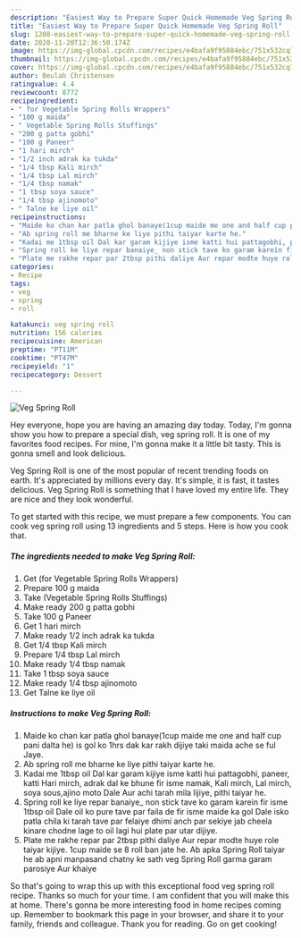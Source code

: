 ```yaml
---
description: "Easiest Way to Prepare Super Quick Homemade Veg Spring Roll"
title: "Easiest Way to Prepare Super Quick Homemade Veg Spring Roll"
slug: 1208-easiest-way-to-prepare-super-quick-homemade-veg-spring-roll
date: 2020-11-20T12:36:50.174Z
image: https://img-global.cpcdn.com/recipes/e4bafa9f95884ebc/751x532cq70/veg-spring-roll-recipe-main-photo.jpg
thumbnail: https://img-global.cpcdn.com/recipes/e4bafa9f95884ebc/751x532cq70/veg-spring-roll-recipe-main-photo.jpg
cover: https://img-global.cpcdn.com/recipes/e4bafa9f95884ebc/751x532cq70/veg-spring-roll-recipe-main-photo.jpg
author: Beulah Christensen
ratingvalue: 4.4
reviewcount: 8772
recipeingredient:
- " for Vegetable Spring Rolls Wrappers"
- "100 g maida"
- " Vegetable Spring Rolls Stuffings"
- "200 g patta gobhi"
- "100 g Paneer"
- "1 hari mirch"
- "1/2 inch adrak ka tukda"
- "1/4 tbsp Kali mirch"
- "1/4 tbsp Lal mirch"
- "1/4 tbsp namak"
- "1 tbsp soya sauce"
- "1/4 tbsp ajinomoto"
- " Talne ke liye oil"
recipeinstructions:
- "Maide ko chan kar patla ghol banaye(1cup maide me one and half cup pani dalta he) is gol ko 1hrs dak kar rakh dijiye taki maida ache se ful Jaye."
- "Ab spring roll me bharne ke liye pithi taiyar karte he."
- "Kadai me 1tbsp oil Dal kar garam kijiye isme katti hui pattagobhi, paneer, katti Hari mirch, adrak dal ke bhune fir isme namak, Kali mirch, Lal mirch, soya sous,ajino moto Dale Aur achi tarah mila lijiye, pithi taiyar he."
- "Spring roll ke liye repar banaiye_ non stick tave ko garam karein fir isme 1tbsp oil Dale oil ko pure tave par faila de fir isme maide ka gol Dale isko patla chila ki tarah tave par felaiye dhimi anch par sekiye jab cheela kinare chodne lage to oil lagi hui plate par utar dijiye."
- "Plate me rakhe repar par 2tbsp pithi daliye Aur repar modte huye role taiyar kijiye. 1cup maide se 8 roll ban jate he. Ab apka Spring Roll taiyar he ab apni manpasand chatny ke sath veg Spring Roll garma garam parosiye Aur khaiye"
categories:
- Recipe
tags:
- veg
- spring
- roll

katakunci: veg spring roll 
nutrition: 156 calories
recipecuisine: American
preptime: "PT11M"
cooktime: "PT47M"
recipeyield: "1"
recipecategory: Dessert

---
```



![Veg Spring Roll](https://img-global.cpcdn.com/recipes/e4bafa9f95884ebc/751x532cq70/veg-spring-roll-recipe-main-photo.jpg)

Hey everyone, hope you are having an amazing day today. Today, I'm gonna show you how to prepare a special dish, veg spring roll. It is one of my favorites food recipes. For mine, I'm gonna make it a little bit tasty. This is gonna smell and look delicious.



Veg Spring Roll is one of the most popular of recent trending foods on earth. It's appreciated by millions every day. It's simple, it is fast, it tastes delicious. Veg Spring Roll is something that I have loved my entire life. They are nice and they look wonderful.


To get started with this recipe, we must prepare a few components. You can cook veg spring roll using 13 ingredients and 5 steps. Here is how you cook that.

<!--inarticleads1-->

##### The ingredients needed to make Veg Spring Roll:

1. Get  (for Vegetable Spring Rolls Wrappers)
1. Prepare 100 g maida
1. Take  (Vegetable Spring Rolls Stuffings)
1. Make ready 200 g patta gobhi
1. Take 100 g Paneer
1. Get 1 hari mirch
1. Make ready 1/2 inch adrak ka tukda
1. Get 1/4 tbsp Kali mirch
1. Prepare 1/4 tbsp Lal mirch
1. Make ready 1/4 tbsp namak
1. Take 1 tbsp soya sauce
1. Make ready 1/4 tbsp ajinomoto
1. Get  Talne ke liye oil




<!--inarticleads2-->

##### Instructions to make Veg Spring Roll:

1. Maide ko chan kar patla ghol banaye(1cup maide me one and half cup pani dalta he) is gol ko 1hrs dak kar rakh dijiye taki maida ache se ful Jaye.
1. Ab spring roll me bharne ke liye pithi taiyar karte he.
1. Kadai me 1tbsp oil Dal kar garam kijiye isme katti hui pattagobhi, paneer, katti Hari mirch, adrak dal ke bhune fir isme namak, Kali mirch, Lal mirch, soya sous,ajino moto Dale Aur achi tarah mila lijiye, pithi taiyar he.
1. Spring roll ke liye repar banaiye_ non stick tave ko garam karein fir isme 1tbsp oil Dale oil ko pure tave par faila de fir isme maide ka gol Dale isko patla chila ki tarah tave par felaiye dhimi anch par sekiye jab cheela kinare chodne lage to oil lagi hui plate par utar dijiye.
1. Plate me rakhe repar par 2tbsp pithi daliye Aur repar modte huye role taiyar kijiye. 1cup maide se 8 roll ban jate he. Ab apka Spring Roll taiyar he ab apni manpasand chatny ke sath veg Spring Roll garma garam parosiye Aur khaiye




So that's going to wrap this up with this exceptional food veg spring roll recipe. Thanks so much for your time. I am confident that you will make this at home. There's gonna be more interesting food in home recipes coming up. Remember to bookmark this page in your browser, and share it to your family, friends and colleague. Thank you for reading. Go on get cooking!
